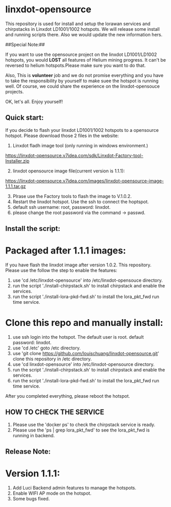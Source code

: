 # linxdot-opensource

This repository is used for install and setup the lorawan services and chirpstacks in Linxdot LD1001/1002 hotspots. We will release some install and running scripts there. Also we would update the new information hers.

##Special Note:##

If you want to use the opensource project on the linxdot LD1001/LD1002 hotspots, you would **LOST** all features of Helium mining progress. It can't be reversed to helium hotspots.Please make sure you want to do that.

Also, This is **volunteer** job and we do not promise everything and you have to take the responsibility by yourself to make suee the hotspot is running well. Of course, we could share the experience on the linxdot-opensouce projects.

OK, let's all. Enjoy yourself!

## Quick start:

If you decide to flash your linxdot LD1001/1002 hotspots to a opensource hotspot. Please download those 2 files in the website:

1. Linxdot fladh image tool (only running in windows environment.)
   
  https://linxdot-opensource.v7idea.com/sdk/Linxdot-Factory-tool-Installer.zip
  
2. linxdot opensource image file(current version is 1.1.1): 

  https://linxdot-opensource.v7idea.com/images/linxdot-opensource-image-1.1.1.tar.gz

3. Plrase use the Factory tools to flash the image to V.1.0.2.
4. Restart the linxdot hotspot. Use the ssh to connect the hoptspot.
5. default ssh username: root, password: linxdot.
6. please change the root password via the command -> passwd. 

## Install the script:

   # Packaged after 1.1.1 images:
   
   If you have flash the linxdot image after version 1.0.2. This repository. Please use the follow the step to enable the features:
   1. use 'cd /etc/linxdot-opensource' into /etc/linxdot-opensouce directory.
   2. run the script './install-chirpstack.sh' to install chirpstack and enable the services.
   3. run the script './install-lora-pkd-fwd.sh' to install the lora_pkt_fwd run time service.

   # Clone this repo and manually install:

   1. use ssh login into the hotspot. The default user is root. default password: linxdot.
   2. use 'cd /etc' goto /etc directory.
   3. use 'git clone https://github.com/louischuang/linxdot-opensource.git' clone this repository in /etc directory.
   4. use 'cd linxdot-opensource' into /etc/linxdot-opensource directory.
   5. run the script './install-chirpstack.sh' to install chirpstack and enable the services.
   6. run the script './install-lora-pkd-fwd.sh' to install the lora_pkt_fwd run time service.

   After you completed everything, please reboot the hotspot.

## HOW TO CHECK THE SERVICE

1. Please use the 'docker ps' to check the chirpstack service is ready.
2. Please use the 'ps | grep lora_pkt_fwd' to see the lora_pkt_fwd is running in backend.

## Release Note:

   # Version 1.1.1:

   1. Add Luci Backend admin features to manage the hotspots.
   2. Enable WIFI AP mode on the hotspot.
   3. Some bugs fixed.
